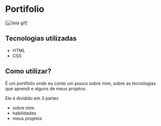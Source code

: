 # Portifolio
[<img src="./src/tela-gif/ravi1.gif" alt="tela gif">]

## Tecnologias utilizadas 
- HTML
- CSS
## Como utilizar?
É um portifolio onde eu conto um pouco sobre mim, sobre as tecnologias que aprendi e alguns de meus projetos.

Ele é dividido em 3 partes
- sobre mim
- habilidades
- meus projetos




